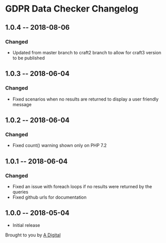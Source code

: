 # GDPR Data Checker Changelog

## 1.0.4 -- 2018-08-06
### Changed
* Updated from master branch to craft2 branch to allow for craft3 version to be published

## 1.0.3 -- 2018-06-04
### Changed
* Fixed scenarios when no results are returned to display a user friendly message

## 1.0.2 -- 2018-06-04
### Changed
* Fixed count() warning shown only on PHP 7.2

## 1.0.1 -- 2018-06-04
### Changed
* Fixed an issue with foreach loops if no results were returned by the queries
* Fixed github urls for documentation

## 1.0.0 -- 2018-05-04

* Initial release

Brought to you by [A Digital](https://adigital.agency)
